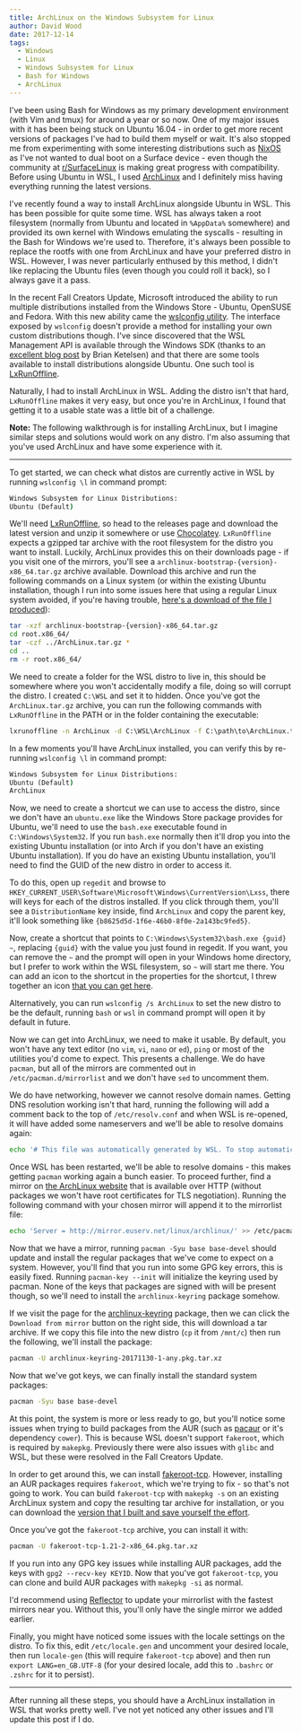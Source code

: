 ```yaml
---
title: ArchLinux on the Windows Subsystem for Linux
author: David Wood
date: 2017-12-14
tags:
  - Windows
  - Linux
  - Windows Subsystem for Linux
  - Bash for Windows
  - ArchLinux
---
```


I've been using Bash for Windows as my primary development environment (with Vim and tmux) for around a year or so now. One of my major issues with it has been being stuck on Ubuntu 16.04 - in order to get more recent versions of packages I've had to build them myself or wait. It's also stopped me from experimenting with some interesting distributions such as [NixOS](https://nixos.org/) as I've not wanted to dual boot on a Surface device - even though the community at [r/SurfaceLinux](https://reddit.com/r/surfacelinux) is making great progress with compatibility. Before using Ubuntu in WSL, I used [ArchLinux](https://archlinux.org/) and I definitely miss having everything running the latest versions.

I've recently found a way to install ArchLinux alongside Ubuntu in WSL. This has been possible for quite some time. WSL has always taken a root filesystem (normally from Ubuntu and located in `%AppData%` somewhere) and provided its own kernel with Windows emulating the syscalls - resulting in the Bash for Windows we're used to. Therefore, it's always been possible to replace the rootfs with one from ArchLinux and have your preferred distro in WSL. However, I was never particularly enthused by this method, I didn't like replacing the Ubuntu files (even though you could roll it back), so I always gave it a pass.

In the recent Fall Creators Update, Microsoft introduced the ability to run multiple distributions installed from the Windows Store - Ubuntu, OpenSUSE and Fedora. With this new ability came the [wslconfig utility](https://docs.microsoft.com/en-us/windows/wsl/wsl-config). The interface exposed by `wslconfig` doesn't provide a method for installing your own custom distributions though. I've since discovered that the WSL Management API is available through the Windows SDK (thanks to an [excellent blog post](https://brianketelsen.com/getting-crazy-with-windows-subsystem-for-linux/) by Brian Ketelsen) and that there are some tools available to install distributions alongside Ubuntu. One such tool is [LxRunOffline](https://github.com/DDoSolitary/LxRunOffline).

Naturally, I had to install ArchLinux in WSL. Adding the distro isn't that hard, `LxRunOffline` makes it very easy, but once you're in ArchLinux, I found that getting it to a usable state was a little bit of a challenge.

**Note:** The following walkthrough is for installing ArchLinux, but I imagine similar steps and solutions would work on any distro. I'm also assuming that you've used ArchLinux and have some experience with it.

---

To get started, we can check what distos are currently active in WSL by running `wslconfig \l` in command prompt:

```bat
Windows Subsystem for Linux Distributions:
Ubuntu (Default)
```

We'll need [LxRunOffline](https://github.com/DDoSolitary/LxRunOffline), so head to the releases page and download the latest version and unzip it somewhere or use [Chocolatey](https://chocolatey.org/). `LxRunOffline` expects a gzipped tar archive with the root filesystem for the distro you want to install. Luckily, ArchLinux provides this on their downloads page - if you visit one of the mirrors, you'll see a `archlinux-bootstrap-{version}-x86_64.tar.gz` archive available. Download this archive and run the following commands on a Linux system (or within the existing Ubuntu installation, though I run into some issues here that using a regular Linux system avoided, if you're having trouble, [here's a download of the file I produced](https://www.dropbox.com/sh/w3x7ajxwxig3up1/AAAnhLUctzTeAhshV7TJlqcZa?dl=0)):

```bash
tar -xzf archlinux-bootstrap-{version}-x86_64.tar.gz
cd root.x86_64/
tar -czf ../ArchLinux.tar.gz *
cd ..
rm -r root.x86_64/
```

We need to create a folder for the WSL distro to live in, this should be somewhere where you won't accidentally modify a file, doing so will corrupt the distro. I created `C:\WSL` and set it to hidden. Once you've got the `ArchLinux.tar.gz` archive, you can run the following commands with `LxRunOffline` in the PATH or in the folder containing the executable:

```bat
lxrunoffline -n ArchLinux -d C:\WSL\ArchLinux -f C:\path\to\ArchLinux.tar.gz
```

In a few moments you'll have ArchLinux installed, you can verify this by re-running `wslconfig \l` in command prompt:

```bat
Windows Subsystem for Linux Distributions:
Ubuntu (Default)
ArchLinux
```

Now, we need to create a shortcut we can use to access the distro, since we don't have an `ubuntu.exe` like the Windows Store package provides for Ubuntu, we'll need to use the `bash.exe` executable found in `C:\Windows\System32`. If you run `bash.exe` normally then it'll drop you into the existing Ubuntu installation (or into Arch if you don't have an existing Ubuntu installation). If you do have an existing Ubuntu installation, you'll need to find the GUID of the new distro in order to access it.

To do this, open up `regedit` and browse to `HKEY_CURRENT_USER\Software\Microsoft\Windows\CurrentVersion\Lxss`, there will keys for each of the distros installed. If you click through them, you'll see a `DistributionName` key inside, find `ArchLinux` and copy the parent key, it'll look something like `{b8625d5d-1f6e-46b0-8f0e-2a143bc9fed5}`.

Now, create a shortcut that points to `C:\Windows\System32\bash.exe {guid} ~`, replacing `{guid}` with the value you just found in regedit. If you want, you can remove the `~` and the prompt will open in your Windows home directory, but I prefer to work within the WSL filesystem, so `~` will start me there. You can add an icon to the shortcut in the properties for the shortcut, I threw together an icon [that you can get here](https://www.dropbox.com/sh/w3x7ajxwxig3up1/AAAnhLUctzTeAhshV7TJlqcZa?dl=0).

Alternatively, you can run `wslconfig /s ArchLinux` to set the new distro to be the default, running `bash` or `wsl` in command prompt will open it by default in future.

Now we can get into ArchLinux, we need to make it usable. By default, you won't have any text editor (no `vim`, `vi`, `nano` or `ed`), `ping` or most of the utilities you'd come to expect. This presents a challenge. We do have `pacman`, but all of the mirrors are commented out in `/etc/pacman.d/mirrorlist` and we don't have `sed` to uncomment them.

We do have networking, however we cannot resolve domain names. Getting DNS resolution working isn't that hard, running the following will add a comment back to the top of `/etc/resolv.conf` and when WSL is re-opened, it will have added some nameservers and we'll be able to resolve domains again:

```bash
echo '# This file was automatically generated by WSL. To stop automatic generation of this file, remove this line.' > /etc/resolv.conf
```

Once WSL has been restarted, we'll be able to resolve domains - this makes getting `pacman` working again a bunch easier. To proceed further, find a mirror on [the ArchLinux website](https://www.archlinux.org/mirrors/status/) that is available over HTTP (without packages we won't have root certificates for TLS negotiation). Running the following command with your chosen mirror will append it to the mirrorlist file:

```bash
echo 'Server = http://mirror.euserv.net/linux/archlinux/' >> /etc/pacman.d/mirrorlist
```

Now that we have a mirror, running `pacman -Syu base base-devel` should update and install the regular packages that we've come to expect on a system. However, you'll find that you run into some GPG key errors, this is easily fixed. Running `pacman-key --init` will initialize the keyring used by pacman. None of the keys that packages are signed with will be present though, so we'll need to install the `archlinux-keyring` package somehow.

If we visit the page for the [archlinux-keyring](https://www.archlinux.org/packages/core/any/archlinux-keyring/) package, then we can click the `Download from mirror` button on the right side, this will download a tar archive. If we copy this file into the new distro (`cp` it from `/mnt/c`) then run the following, we'll install the package:

```bash
pacman -U archlinux-keyring-20171130-1-any.pkg.tar.xz
```

Now that we've got keys, we can finally install the standard system packages:

```bash
pacman -Syu base base-devel
```

At this point, the system is more or less ready to go, but you'll notice some issues when trying to build packages from the AUR (such as [pacaur](https://aur.archlinux.org/packages/pacaur/) or it's dependency `cower`). This is because WSL doesn't support `fakeroot`, which is required by `makepkg`. Previously there were also issues with `glibc` and WSL, but these were resolved in the Fall Creators Update.

In order to get around this, we can install [fakeroot-tcp](https://aur.archlinux.org/packages/fakeroot-tcp/). However, installing an AUR packages requires `fakeroot`, which we're trying to fix - so that's not going to work. You can build `fakeroot-tcp` with `makepkg -s` on an existing ArchLinux system and copy the resulting tar archive for installation, or you can download the [version that I built and save yourself the effort](https://www.dropbox.com/sh/w3x7ajxwxig3up1/AAAnhLUctzTeAhshV7TJlqcZa?dl=0).

Once you've got the `fakeroot-tcp` archive, you can install it with:

```bash
pacman -U fakeroot-tcp-1.21-2-x86_64.pkg.tar.xz
```

If you run into any GPG key issues while installing AUR packages, add the keys with `gpg2 --recv-key KEYID`. Now that you've got `fakeroot-tcp`, you can clone and build AUR packages with `makepkg -si` as normal.

I'd recommend using [Reflector](https://wiki.archlinux.org/index.php/reflector) to update your mirrorlist with the fastest mirrors near you. Without this, you'll only have the single mirror we added earlier.

Finally, you might have noticed some issues with the locale settings on the distro. To fix this, edit `/etc/locale.gen` and uncomment your desired locale, then run `locale-gen` (this will require `fakeroot-tcp` above) and then run `export LANG=en_GB.UTF-8` (for your desired locale, add this to `.bashrc` or `.zshrc` for it to persist).

---

After running all these steps, you should have a ArchLinux installation in WSL that works pretty well. I've not yet noticed any other issues and I'll update this post if I do.
